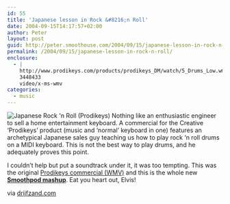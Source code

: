 ```yaml
---
id: 55
title: 'Japanese lesson in Rock &#8216;n Roll'
date: 2004-09-15T14:17:57+02:00
author: Peter
layout: post
guid: http://peter.smoothouse.com/2004/09/15/japanese-lesson-in-rock-n-roll/
permalink: /2004/09/15/japanese-lesson-in-rock-n-roll/
enclosure:
  - |
    http://www.prodikeys.com/products/prodikeys_DM/watch/5_Drums_Low.wmv
    3448433
    video/x-ms-wmv
categories:
  - music
---
```

<img src="http://www.pixagogo.com/Tools/Thumbnails.aspx?thumb=S5YS7VCFmaeSSbCmAZBy74lhlCYNUJ-bzXkEQFEwqsz5-drB7dIcotI0Ic4fzUGU5h!F-aDI9WVsG-3BH6TLbOa6Ek9eWq6Y9LxcBPWcqGUlRW-ZIACdsX4wjJtb7EfXq!" border="0" alt="Japanese Rock 'n Roll (Prodikeys)" />  
Nothing like an enthusiastic engineer to sell a home entertainment keyboard.  
A commercial for the Creative &#8216;Prodikeys&#8217; product (music and &#8216;normal&#8217; keyboard in one) features an archetypical Japanese sales guy teaching us how to play rock &#8216;n roll drums on a MIDI keyboard. This is not the best way to play drums, and he adequately proves this point. 

I couldn&#8217;t help but put a soundtrack under it, it was too tempting. This was the original [Prodikeys commercial (WMV)](http://www.prodikeys.com/products/prodikeys_DM/watch/5_Drums_Low.wmv) and this is the whole new [**Smoothpod mashup**](http://mashup.xampled.com/2004/09/japanese-rock-n-roll-prodikeys.html). Eat you heart out, Elvis!

via [drijfzand.com](http://www.drijfzand.com/pivot/entry.php?id=3519)